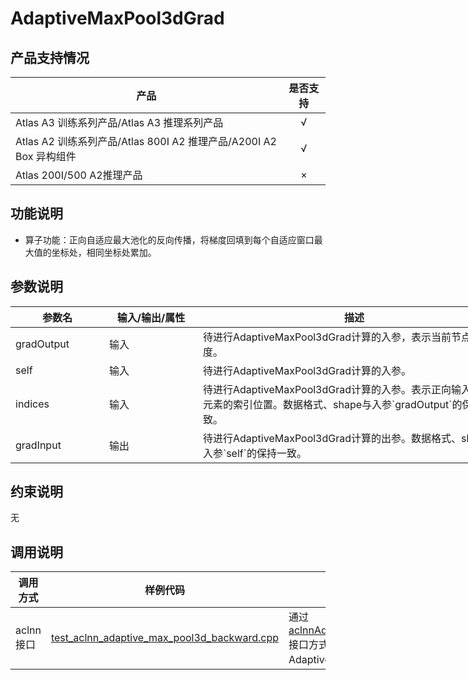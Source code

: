 # AdaptiveMaxPool3dGrad

##  产品支持情况

| 产品 | 是否支持 |
| ---- | :----:|
|Atlas A3 训练系列产品/Atlas A3 推理系列产品|√|
|Atlas A2 训练系列产品/Atlas 800I A2 推理产品/A200I A2 Box 异构组件|√|
|Atlas 200I/500 A2推理产品|×|

## 功能说明

- 算子功能：正向自适应最大池化的反向传播，将梯度回填到每个自适应窗口最大值的坐标处，相同坐标处累加。


## 参数说明

<table style="undefined;table-layout: fixed; width: 1250px"><colgroup>
  <col style="width: 150px">
  <col style="width: 150px">
  <col style="width: 500px">
  <col style="width: 250px">
  <col style="width: 200px">
  </colgroup>
  <thead>
    <tr>
      <th>参数名</th>
      <th>输入/输出/属性</th>
      <th>描述</th>
      <th>数据类型</th>
      <th>数据格式</th>
    </tr></thead>
  <tbody>
    <tr>
      <td>gradOutput</td>
      <td>输入</td>
      <td>待进行AdaptiveMaxPool3dGrad计算的入参，表示当前节点的梯度。</td>
      <td>FLOAT、FLOAT16、BFLOAT16</td>
      <td>NCDHW、ND</td>
    </tr>
    <tr>
      <td>self</td>
      <td>输入</td>
      <td>待进行AdaptiveMaxPool3dGrad计算的入参。</td>
      <td>FLOAT、FLOAT16、BFLOAT16</td>
      <td>NCDHW、ND</td>
    </tr>
    <tr>
      <td>indices</td>
      <td>输入</td>
      <td>待进行AdaptiveMaxPool3dGrad计算的入参。表示正向输入中最大元素的索引位置。数据格式、shape与入参`gradOutput`的保持一致。</td>
      <td>INT32</td>
      <td>NCDHW、ND</td>
    </tr>
    <tr>
      <td>gradInput</td>
      <td>输出</td>
      <td>待进行AdaptiveMaxPool3dGrad计算的出参。数据格式、shape与入参`self`的保持一致。</td>
      <td>FLOAT、FLOAT16、BFLOAT16</td>
      <td>NCDHW、ND</td>
    </tr>
  </tbody></table>


## 约束说明

无

## 调用说明

| 调用方式   | 样例代码           | 说明                                         |
| ---------------- | --------------------------- | --------------------------------------------------- |
| aclnn接口  | [test_aclnn_adaptive_max_pool3d_backward.cpp](examples/test_aclnn_adaptive_max_pool3d_backward.cpp) | 通过[aclnnAdaptiveMaxPool3dBackward](docs/aclnnAdaptiveMaxPool3dBackward.md)接口方式调用AdaptiveMaxPool3dGrad算子。 |
